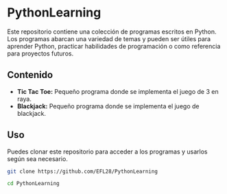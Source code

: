 # PythonLearning

Este repositorio contiene una colección de programas escritos en Python. Los programas abarcan una variedad de temas y pueden ser útiles para aprender Python, practicar habilidades de programación o como referencia para proyectos futuros.

## Contenido

- **Tic Tac Toe:** Pequeño programa donde se implementa el juego de 3 en raya.  
- **Blackjack:** Pequeño programa donde se implementa el juego de blackjack.

## Uso

Puedes clonar este repositorio para acceder a los programas y usarlos según sea necesario.

```bash
git clone https://github.com/EFL28/PythonLearning
```

```bash
cd PythonLearning
```